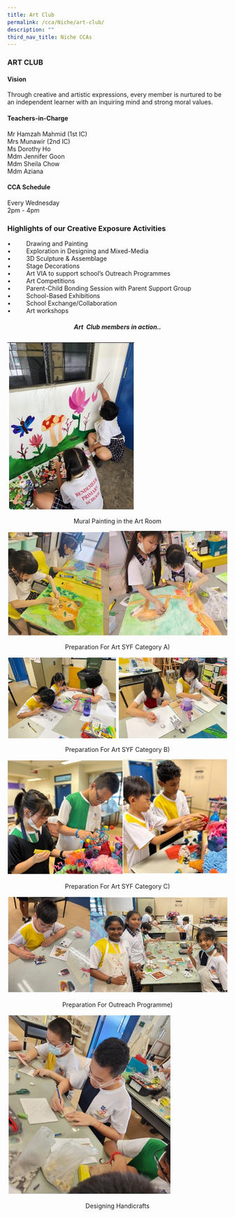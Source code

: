 ```yaml
---
title: Art Club
permalink: /cca/Niche/art-club/
description: ""
third_nav_title: Niche CCAs
---
```

### ART CLUB

#### Vision

Through creative and artistic expressions, every member is nurtured to be an independent learner with an inquiring mind and strong moral values.

#### Teachers-in-Charge

Mr Hamzah Mahmid (1st IC)  <br>
Mrs Munawir (2nd IC) <br>
Ms Dorothy Ho <br>
Mdm Jennifer Goon <br>
Mdm Sheila Chow<br>
Mdm Aziana <br>

#### CCA Schedule

Every Wednesday <br>
2pm - 4pm

### Highlights of our Creative Exposure Activities


•&nbsp; &nbsp; &nbsp; &nbsp; &nbsp;Drawing and&nbsp;Painting <br>
•&nbsp;&nbsp;&nbsp;&nbsp;&nbsp;&nbsp;&nbsp;&nbsp;&nbsp;Exploration in Designing and Mixed-Media <br>
•&nbsp;&nbsp;&nbsp;&nbsp;&nbsp;&nbsp;&nbsp;&nbsp;&nbsp;3D Sculpture &amp; Assemblage&nbsp;<br>
•&nbsp;&nbsp;&nbsp;&nbsp;&nbsp;&nbsp;&nbsp;&nbsp;&nbsp;Stage Decorations <br>
•&nbsp;&nbsp;&nbsp;&nbsp;&nbsp;&nbsp;&nbsp;&nbsp;&nbsp;Art VIA to support school’s Outreach Programmes <br>
•&nbsp;&nbsp;&nbsp;&nbsp;&nbsp;&nbsp;&nbsp;&nbsp;&nbsp;Art Competitions&nbsp;<br>
•&nbsp;&nbsp;&nbsp;&nbsp;&nbsp;&nbsp;&nbsp;&nbsp;&nbsp;Parent-Child Bonding Session with Parent Support Group <br>
•&nbsp;&nbsp;&nbsp;&nbsp;&nbsp;&nbsp;&nbsp;&nbsp;&nbsp;School-Based Exhibitions <br>
•&nbsp;&nbsp;&nbsp;&nbsp;&nbsp;&nbsp;&nbsp;&nbsp;&nbsp;School Exchange/Collaboration <br>
•&nbsp;&nbsp; &nbsp;&nbsp;&nbsp; &nbsp;&nbsp;Art workshops  

  

<h5 align="center">Art&nbsp; Club members in action..</h5>

![](/images/art12023.jpg)

<p align="center">Mural Painting in the Art Room</p>

![](/images/art22023.jpg)

<p align="center">Preparation For Art SYF 
	Category A)</p>

![](/images/art32023.jpg)

<p align="center">Preparation For Art SYF 
	Category B)</p>

![](/images/art42023.jpg)

<p align="center">Preparation For Art SYF 
	Category C)</p>

![](/images/art52023.jpg)
<p align="center">Preparation For Outreach Programme)</p>

![](/images/art62023.jpg)

<p align="center">Designing Handicrafts</p>